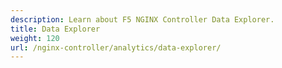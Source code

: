 ```yaml
---
description: Learn about F5 NGINX Controller Data Explorer.
title: Data Explorer
weight: 120
url: /nginx-controller/analytics/data-explorer/
---
```


